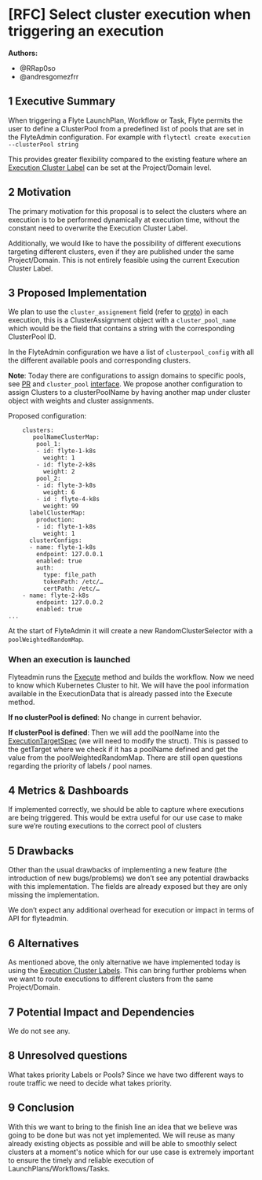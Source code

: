 # [RFC] Select cluster execution when triggering an execution

**Authors:**

- @RRap0so
- @andresgomezfrr

## 1 Executive Summary

When triggering a Flyte LaunchPlan, Workflow or Task, Flyte permits the user to define a ClusterPool from a predefined list of pools that are set in the FlyteAdmin configuration. For example with `flytectl create execution
--clusterPool string` 

This provides greater flexibility compared to the existing feature where an [Execution Cluster Label](https://docs.flyte.org/en/latest/deployment/deployment/multicluster.html#configure-execution-cluster-labels) can be set at the Project/Domain level.

## 2 Motivation

The primary motivation for this proposal is to select the clusters where an execution is to be performed dynamically at execution time, without the constant need to overwrite the Execution Cluster Label.

Additionally, we would like to have the possibility of different executions targeting different clusters, even if they are published under the same Project/Domain. This is not entirely feasible using the current Execution Cluster Label.


## 3 Proposed Implementation

We plan to use the `cluster_assignement` field (refer to [proto](https://github.com/flyteorg/flyte/blob/a2a63eb893bdff3c2d1a01242d0d25b73f287b1f/flyteidl/protos/flyteidl/admin/execution.proto#L315)) in each execution, this is a ClusterAssignment object with a `cluster_pool_name` which would be the field that contains a string with the corresponding ClusterPool ID.

In the FlyteAdmin configuration we have a list of `clusterpool_config` with all the different available pools and corresponding clusters.

**Note**: Today there are configurations to assign domains to specific pools, see [PR](https://github.com/flyteorg/flyte/pull/4208) and `cluster_pool` [interface](https://github.com/flyteorg/flyte/blob/962d45827646f106265630a0fb1d9ae74968bc32/flyteadmin/pkg/runtime/interfaces/cluster_pools.go). We propose another configuration to assign Clusters to a clusterPoolName by having another map under cluster object with weights and cluster assignments.

Proposed configuration:
```
    clusters:
       poolNameClusterMap:
        pool_1:
        - id: flyte-1-k8s
          weight: 1
        - id: flyte-2-k8s
	      weight: 2
        pool_2:
        - id: flyte-3-k8s
	      weight: 6
        - id : flyte-4-k8s
	      weight: 99
      labelClusterMap:
        production:
        - id: flyte-1-k8s
          weight: 1
      clusterConfigs:
      - name: flyte-1-k8s
        endpoint: 127.0.0.1
        enabled: true
        auth:
          type: file_path
          tokenPath: /etc/…
          certPath: /etc/…
    - name: flyte-2-k8s
        endpoint: 127.0.0.2
        enabled: true
...
```

At the start of FlyteAdmin it will create a new RandomClusterSelector with a `poolWeightedRandomMap`. 


### When an execution is launched

Flyteadmin runs the [Execute](https://github.com/flyteorg/flyte/blob/master/flyteadmin/pkg/workflowengine/impl/k8s_executor.go#L36) method and builds the workflow. Now we need to know which Kubernetes Cluster to hit. We will have the pool information available in the ExecutionData that is already passed into the Execute method. 

**If no clusterPool is defined**: No change in current behavior.

**If clusterPool is defined**: Then we will add the poolName into the [ExecutionTargetSpec](https://github.com/flyteorg/flyte/blob/master/flyteadmin/pkg/executioncluster/execution_target.go#L13-L20) (we will need to modify the struct). This is passed to the getTarget where we check if it has a poolName defined and get the value from the poolWeightedRandomMap. There are still open questions regarding the priority of labels / pool names.


## 4 Metrics & Dashboards

If implemented correctly, we should be able to capture where executions are being triggered. This would be extra useful for our use case to make sure we’re routing executions to the correct pool of clusters

## 5 Drawbacks

Other than the usual drawbacks of implementing a new feature (the introduction of new bugs/problems) we don’t see any potential drawbacks with this implementation. The fields are already exposed but they are only missing the implementation. 

We don’t expect any additional overhead for execution or impact in terms of API for flyteadmin.

## 6 Alternatives

As mentioned above, the only alternative we have implemented today is using the [Execution Cluster Labels](https://docs.flyte.org/en/latest/deployment/deployment/multicluster.html#configure-execution-cluster-labels). This can bring further problems when we want to route executions to different clusters from the same Project/Domain.

## 7 Potential Impact and Dependencies

We do not see any.


## 8 Unresolved questions

What takes priority Labels or Pools? 
Since we have two different ways to route traffic we need to decide what takes priority.

## 9 Conclusion

With this we want to bring to the finish line an idea that we believe was going to be done but was not yet implemented. We will reuse as many already existing objects as possible and will be able to smoothly select clusters at a moment's notice which for our use case is extremely important to ensure the timely and reliable execution of LaunchPlans/Workflows/Tasks.
